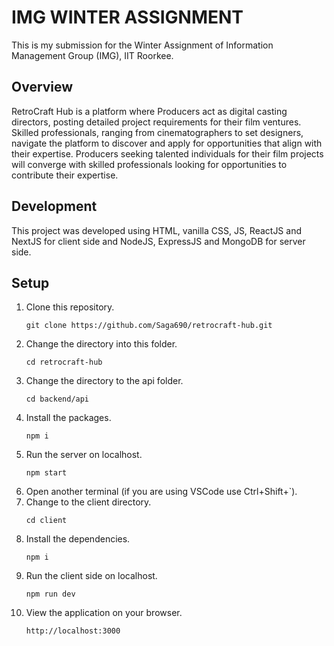 # IMG WINTER ASSIGNMENT 

This is my submission for the Winter Assignment of Information Management Group (IMG), IIT Roorkee.

## Overview
RetroCraft Hub is a platform where Producers act as digital casting directors, posting detailed project requirements for their film ventures. Skilled professionals, ranging from cinematographers to set designers, navigate the platform to discover and apply for opportunities that align with their expertise. Producers seeking talented individuals for their film projects will converge with skilled professionals looking for opportunities to contribute their expertise.

## Development
This project was developed using HTML, vanilla CSS, JS, ReactJS and NextJS for client side and NodeJS, ExpressJS and MongoDB for server side.

## Setup
1. Clone this repository.
   ```
   git clone https://github.com/Saga690/retrocraft-hub.git
   ```
2. Change the directory into this folder.
   ```
   cd retrocraft-hub
   ```
3. Change the directory to the api folder.
   ```
   cd backend/api
   ```
4. Install the packages.
   ```
   npm i
   ```
5. Run the server on localhost.
   ```
   npm start
   ```
6. Open another terminal (if you are using VSCode use Ctrl+Shift+`).
7. Change to the client directory.
   ```
   cd client
   ```
8. Install the dependencies.
   ```
   npm i
   ```
9. Run the client side on localhost.
    ```
    npm run dev
    ```
10. View the application on your browser.
    ```
    http://localhost:3000
    ```
